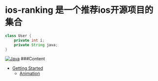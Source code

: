 # ios-ranking 是一个推荐ios开源项目的集合
```java
class User {
	private int i;
	private String java;
}
```
[![Java](https://img.shields.io/badge/PRs-welcome-brightgreen.svg)](http://www.iteye.com)
###Content

- [Getting Started](#getting-started)
	- [Animation](#animation)